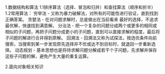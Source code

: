 1.数据结构和算法
1.1排序算法（选择、冒泡和归并）和查找算法（顺序和折半）
1.2常用算法：
    穷举法 - 又称为暴力破解法，对所有的可能性进行验证，直到找到正确答案。
    贪婪法 - 在对问题求解时，总是做出在当前看来
    最好的选择，不追求最优解，快速找到满意解。
    分治法 - 把一个复杂的问题分成两个或更多的相同或相似的子问题，再把子问题分成更小的子问题，直到可以直接求解的程度，最后将子问题的解进行合并得到原解。
    回溯法 - 回溯法又称为试探法，按选优条件向前搜索，当搜索到某一步发现原先选择并不优或达不到目标时，就退回一步重新选择。
    动态规划 - 基本思想也是将待求解问题分解成若干个子问题，先求解并保存这些子问题的解，避免产生大量的重复运算。
    
2.面向对象相关知识

